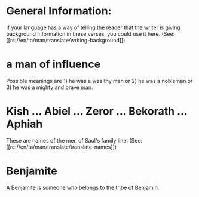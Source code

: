 # General Information:

If your language has a way of telling the reader that the writer is giving background information in these verses, you could use it here. (See: [[rc://en/ta/man/translate/writing-background]])

# a man of influence

Possible meanings are 1) he was a wealthy man or 2) he was a nobleman or 3) he was a mighty and brave man.

# Kish ... Abiel ... Zeror ... Bekorath ... Aphiah

These are names of the men of Saul's family line. (See: [[rc://en/ta/man/translate/translate-names]])

# Benjamite

A Benjamite is someone who belongs to the tribe of Benjamin.

